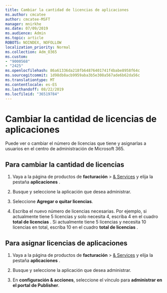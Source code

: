 ```yaml
---
title: Cambiar la cantidad de licencias de aplicaciones
ms.author: cmcatee
author: cmcatee-MSFT
manager: mnirkhe
ms.date: 07/09/2019
ms.audience: Admin
ms.topic: article
ROBOTS: NOINDEX, NOFOLLOW
localization_priority: Normal
ms.collection: Adm_O365
ms.custom:
- "9000568"
- "2425"
ms.openlocfilehash: 86a61336da218fb64876401741f4babe8958f64c
ms.sourcegitcommit: 1d98db8acb9959aba3b5e308a567ade6b62da56c
ms.translationtype: MT
ms.contentlocale: es-ES
ms.lasthandoff: 08/22/2019
ms.locfileid: "36519784"
---
```

# <a name="change-app-license-quantity"></a>Cambiar la cantidad de licencias de aplicaciones

Puede ver o cambiar el número de licencias que tiene y asignarlas a usuarios en el centro de administración de Microsoft 365. 

## <a name="to-change-license-quantity"></a>Para cambiar la cantidad de licencias

1. Vaya a la página de productos de **facturación** > [& Services](https://go.microsoft.com/fwlink/p/?linkid=842054) y elija la pestaña **aplicaciones** .

2. Busque y seleccione la aplicación que desea administrar.  

3. Seleccione **Agregar o quitar licencias**.

4. Escriba el nuevo número de licencias necesarias. Por ejemplo, si actualmente tiene 5 licencias y solo necesita 4, escriba 4 en el cuadro **total de licencias** . Si actualmente tiene 5 licencias y necesita 10 licencias en total, escriba 10 en el cuadro **total de licencias** .

## <a name="to-assign-app-licenses"></a>Para asignar licencias de aplicaciones

1. Vaya a la página de productos de **facturación** > [& Services](https://go.microsoft.com/fwlink/p/?linkid=842054) y elija la pestaña **aplicaciones** .

2. Busque y seleccione la aplicación que desea administrar.  

3. En **configuración & acciones**, seleccione el vínculo para **administrar en el portal de Publisher**.